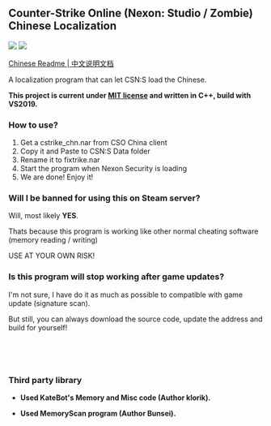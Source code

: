 ## Counter-Strike Online (Nexon: Studio / Zombie) Chinese Localization

[![](https://img.shields.io/badge/license-MIT-green)](./LICENSE)
[![](https://img.shields.io/badge/version-1.1-green)](https://github.com/dounai2333/CSNS-Chinese-Localization/releases/tag/1.1)

[Chinese Readme | 中文说明文档](./README_CN.md)

A localization program that can let CSN:S load the Chinese.

**This project is current under [MIT license](./LICENSE) and written in C++, build with VS2019.**

### How to use?
1. Get a cstrike_chn.nar from CSO China client
2. Copy it and Paste to CSN:S Data folder
3. Rename it to fixtrike.nar
4. Start the program when Nexon Security is loading
5. We are done! Enjoy it!

### Will I be banned for using this on Steam server?
Will, most likely **YES**.

Thats because this program is working like other normal cheating software (memory reading / writing)

USE AT YOUR OWN RISK!

### Is this program will stop working after game updates?
I'm not sure, I have do it as much as possible to compatible with game update (signature scan).

But still, you can always download the source code, update the address and build for yourself!

‮

‮

### Third party library

- **Used KateBot's Memory and Misc code (Author klorik).**

- **Used MemoryScan program (Author Bunsei).**
